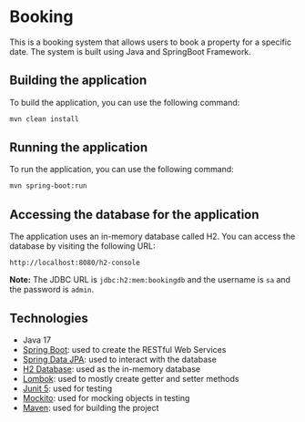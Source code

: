 # Booking

This is a booking system that allows users to book a property for a specific date. The system is built using Java and SpringBoot Framework.

## Building the application

To build the application, you can use the following command:

```bash
mvn clean install
```

## Running the application

To run the application, you can use the following command:

```bash
mvn spring-boot:run
```

## Accessing the database for the application

The application uses an in-memory database called H2. You can access the database by visiting the following URL:

```
http://localhost:8080/h2-console
```

**Note:** The JDBC URL is `jdbc:h2:mem:bookingdb` and the username is `sa` and the password is `admin`.

## Technologies

- Java 17
- [Spring Boot](https://spring.io/projects/spring-boot): used to create the RESTful Web Services
- [Spring Data JPA](https://spring.io/projects/spring-data-jpa): used to interact with the database
- [H2 Database](https://www.h2database.com/html/main.html): used as the in-memory database
- [Lombok](https://projectlombok.org): used to mostly create getter and setter methods
- [Junit 5](https://junit.org/junit5): used for testing
- [Mockito](https://site.mockito.org): used for mocking objects in testing
- [Maven](https://maven.apache.org): used for building the project